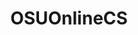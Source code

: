 ---
title: OSUOnlineCS
crosslinks:
- cscareerquestions
- learnprogramming
- netsec
- EngineeringStudents
- hardwareswap
- Workspaces
---